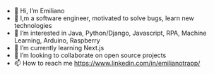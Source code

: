 - 👋 Hi, I’m Emiliano 
- 🚀 I,m a software engineer, motivated to solve bugs, learn new technologies
- 👀 I’m interested in Java, Python/Django, Javascript, RPA, Machine Learning, Arduino, Raspberry
- 🌱 I’m currently learning Next.js
- 💞️ I’m looking to collaborate on open source projects
- 📫 How to reach me https://www.linkedin.com/in/emilianotrapp/

<!---
etrapp/etrapp is a ✨ special ✨ repository because its `README.md` (this file) appears on your GitHub profile.
You can click the Preview link to take a look at your changes.
--->
